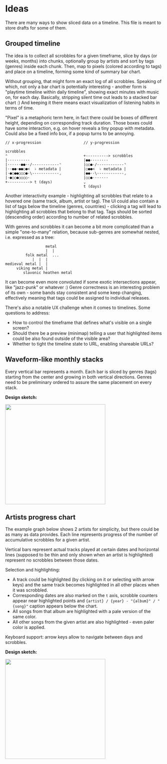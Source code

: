 # Ideas
There are many ways to show sliced data on a timeline. This file is meant to store drafts for some of them.

## Grouped timeline
The idea is to collect all scrobbles for a given timeframe, slice by days (or weeks, months) into chunks,
optionally group by artists and sort by tags (genres) inside each chunk.
Then, map to pixels (colored according to tags) and place on a timeline, forming some kind of summary bar chart.

Without grouping, that might form an exact log of all scrobbles. Speaking of which,
not only a bar chart is potentially interesting - another form is "playtime timeline within daily timeline", showing exact minutes with music on, for each day.
Basically, stripping silent time out leads to a stacked bar chart :)
And keeping it there means exact visualization of listening habits in terms of time.

"Pixel" is a metaphoric term here, in fact there could be boxes of different height,
depending on corresponding track duration. Those boxes could have some interaction,
e.g. on hover reveals a tiny popup with metadata. Could also be a fixed info box, if a popup turns to be annoying.

```
// x-progression                   // y-progression

scrobbles
⌃                                  +----------> scrobbles
|··········                        |●●········
|······●●··/------------⌝          |○○●·/------------⌝
|··●●·●●○●<  ♭ metadata |          |○●●<  ♭ metadata |
|·●○●●○○○●·\------------⌟          |●●··\------------⌟
|·●○○●○○○○·                        |○○●·······
+----------> t (days)              ⌄
                                   t (days)
```

Another interactivity example - highlighting all scrobbles that relate to a hovered one (same track, album, artist or tag).
The UI could also contain a list of tags below the timeline (genres, countries) - clicking a tag
will lead to highlighting all scrobbles that belong to that tag.
Tags should be sorted (descending order) according to number of related scrobbles.

With genres and scrobbles it can become a bit more complicated than a simple "one-to-many" relation,
because sub-genres are somewhat nested, i.e. expressed as a tree:

```
                  metal
                  |  |
         folk metal  ...
            |  |  |
medieval metal |  |
     viking metal |
        slavonic heathen metal
```

It can become even more convoluted if some exotic intersections appear, like "jazz-punk" or whatever :)
Genre correctness is an interesting problem of its own - some bands stay consistent and some keep changing, effectively meaning that tags could be assigned to individual releases.

There's also a notable UX challenge when it comes to timelines. Some questions to address:
* How to control the timeframe that defines what's visible on a single screen?
* Should there be a preview (minimap) telling a user that highlighted items could be also found outside of the visible area?
* Whether to tight the timeline state to URL, enabling shareable URLs?

## Waveform-like monthly stacks
Every vertical bar represents a month. Each bar is sliced by genres (tags) starting from the center and growing in both vertical directions. Genres need to be preliminary ordered to assure the same placement on every stack.

**Design sketch:**

<a href="https://user-images.githubusercontent.com/2470363/65829987-9b0b3a00-e2ab-11e9-8eac-ed497a2e7c03.jpg">
  <img width="320" src="https://user-images.githubusercontent.com/2470363/65829987-9b0b3a00-e2ab-11e9-8eac-ed497a2e7c03.jpg" />
</a>

## Artists progress chart
The example graph below shows 2 artists for simplicity, but there could be as many as data provides. Each line represents progress of the number of accumulative scrobbles for a given artist.

Vertical bars represent actual tracks played at certain dates and horizontal lines (supposed to be thin and only shown when an artist is highlighted) represent no scrobbles between those dates.

Selection and highlighting:

* A track could be highlighted (by clicking on it or selecting with arrow keys) and the same track becomes highlighted in all other places when it was scrobbled.
* Corresponding dates are also marked on the `t` axis, scrobble counters appear near highlighted points and `{artist} / {year} - "{album}" / "{song}"` caption appears below the chart.
* All songs from that album are highlighted with a pale version of the same color.
* All other songs from the given artist are also highlighted - even paler color is applied.

Keyboard support: arrow keys allow to navigate between days and scrobbles.

**Design sketch:**

<a href="https://user-images.githubusercontent.com/2470363/58372852-60237f00-7f24-11e9-9e55-f0ed29e98d1b.jpg">
  <img width="320" src="https://user-images.githubusercontent.com/2470363/58372852-60237f00-7f24-11e9-9e55-f0ed29e98d1b.jpg" />
</a>
